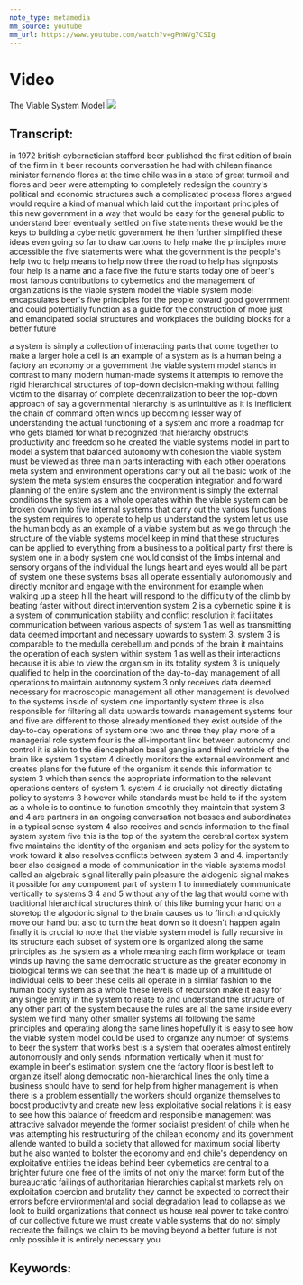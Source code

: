 ```yaml
---
note_type: metamedia
mm_source: youtube
mm_url: https://www.youtube.com/watch?v=gPnWVg7CSIg
---
```


# Video
The Viable System Model
![](https://www.youtube.com/watch?v=gPnWVg7CSIg)

## Transcript:
in 1972
british cybernetician stafford beer
published the first edition of brain of
the firm
in it beer recounts conversation he had
with chilean finance minister
fernando flores at the time chile was in
a state of great turmoil
and flores and beer were attempting to
completely redesign the country's
political and economic structures
such a complicated process flores argued
would require a kind of manual which
laid out the important principles of
this new government in a way that would
be easy for the general public to
understand
beer eventually settled on five
statements these would be the keys to
building a cybernetic government
he then further simplified these ideas
even going so far to draw cartoons to
help make the principles more accessible
the five statements were what the
government is the people's help
two to help means to help now
three the road to help has signposts
four help is a name and a face
five the future starts today
one of beer's most famous contributions
to cybernetics and the management of
organizations
is the viable system model the viable
system model
encapsulates beer's five principles for
the people toward good government
and could potentially function as a
guide for the construction
of more just and emancipated social
structures
and workplaces the building blocks for a
better future

a system is simply a collection of
interacting parts that come together to
make a larger hole
a cell is an example of a system as is a
human being
a factory an economy or a government
the viable system model stands in
contrast to many
modern human-made systems it attempts to
remove the rigid
hierarchical structures of top-down
decision-making without falling victim
to the disarray
of complete decentralization to beer the
top-down approach of say
a governmental hierarchy is as
unintuitive
as it is inefficient the chain of
command
often winds up becoming lesser way of
understanding the actual functioning of
a system and more a roadmap for who gets
blamed for what
b recognized that hierarchy obstructs
productivity and freedom so he created
the viable systems model in part
to model a system that balanced autonomy
with cohesion
the viable system must be viewed as
three main parts
interacting with each other operations
meta system
and environment operations carry out all
the basic work of the system
the meta system ensures the cooperation
integration and forward planning of the
entire system
and the environment is simply the
external conditions the system
as a whole operates within the viable
system can be broken down into five
internal systems that carry out the
various functions the system requires to
operate
to help us understand the system let us
use the human body as an example
of a viable system but as we go through
the structure of the viable systems
model
keep in mind that these structures can
be applied to
everything from a business to a
political party
first there is system one in a body
system one would consist of the limbs
internal and sensory organs of the
individual
the lungs heart and eyes would all be
part of system one
these systems bsas all operate
essentially autonomously and directly
monitor and engage with the environment
for example when walking up a steep hill
the heart will respond to the difficulty
of the climb
by beating faster without direct
intervention
system 2 is a cybernetic spine it is a
system of communication
stability and conflict resolution it
facilitates communication between
various aspects of system 1
as well as transmitting data deemed
important and necessary
upwards to system 3. system 3
is comparable to the medulla cerebellum
and ponds of the brain
it maintains the operation of each
system within system 1 as well as their
interactions
because it is able to view the organism
in its totality
system 3 is uniquely qualified to help
in the coordination of the day-to-day
management
of all operations to maintain autonomy
system 3 only receives data deemed
necessary
for macroscopic management all other
management
is devolved to the systems inside of
system one
importantly system three is also
responsible for filtering
all data upwards towards management
systems four and five are different to
those already mentioned
they exist outside of the day-to-day
operations of system one two and three
they play more of a managerial role
system four is the all-important link
between autonomy and control
it is akin to the diencephalon basal
ganglia
and third ventricle of the brain like
system 1
system 4 directly monitors the external
environment
and creates plans for the future of the
organism
it sends this information to system 3
which then sends the appropriate
information to the relevant operations
centers
of system 1. system 4 is crucially not
directly dictating policy to systems 3
however
while standards must be held to if the
system as a whole
is to continue to function smoothly they
maintain that system 3 and 4 are
partners in an ongoing conversation
not bosses and subordinates in a typical
sense
system 4 also receives and sends
information
to the final system system five
this is the top of the system the
cerebral cortex
system five maintains the identity of
the organism
and sets policy for the system to work
toward
it also resolves conflicts between
system 3 and 4.
importantly beer also designed a mode of
communication
in the viable systems model called an
algebraic signal
literally pain pleasure the aldogenic
signal makes it possible
for any component part of system 1 to
immediately communicate
vertically to systems 3 4 and 5
without any of the lag that would come
with traditional
hierarchical structures think of this
like burning your hand on a stovetop
the algodonic signal to the brain causes
us to flinch
and quickly move our hand but also to
turn the heat down so it doesn't happen
again
finally it is crucial to note that the
viable system model
is fully recursive in its structure each
subset
of system one is organized along the
same principles
as the system as a whole meaning each
firm workplace
or team winds up having the same
democratic structure
as the greater economy in biological
terms we can see
that the heart is made up of a multitude
of individual cells
to beer these cells all operate in a
similar fashion
to the human body system as a whole
these levels of recursion
make it easy for any single entity in
the system
to relate to and understand the
structure of any other part of the
system
because the rules are all the same
inside every system
we find many other smaller systems all
following the same principles
and operating along the same lines
hopefully
it is easy to see how the viable system
model could be used to organize any
number of systems
to beer the system that works best is a
system that operates almost
entirely autonomously and only sends
information vertically when it must
for example in beer's estimation system
one
the factory floor is best left to
organize itself
along democratic non-hierarchical lines
the only time a business should have to
send for help from higher management
is when there is a problem essentially
the workers should organize themselves
to boost productivity and create new
less exploitative social relations
it is easy to see how this balance of
freedom and responsible management was
attractive
salvador meyende the former socialist
president of chile when he was
attempting his restructuring
of the chilean economy and its
government allende
wanted to build a society that allowed
for maximum social liberty
but he also wanted to bolster the
economy and end
chile's dependency on exploitative
entities
the ideas behind beer cybernetics are
central to a brighter future
one free of the limits of not only the
market form
but of the bureaucratic failings of
authoritarian
hierarchies capitalist markets rely on
exploitation
coercion and brutality they cannot be
expected to correct their errors before
environmental and social degradation
lead to collapse as we look to build
organizations that connect us house real
power to take control of our collective
future
we must create viable systems that do
not simply recreate the failings we
claim to be moving beyond
a better future is not only possible it
is entirely necessary you


## Keywords:
